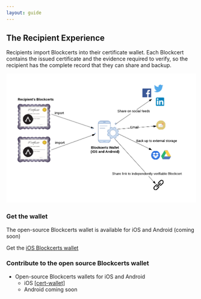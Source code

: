 ```yaml
---
layout: guide
---
```


## The Recipient Experience

Recipients import Blockcerts into their certificate wallet. Each Blockcert contains the issued certificate and the evidence required to verify, so the recipient has the complete record that they can share and backup.

![](/assets/img/pictures/recipient_experience.png)


### Get the wallet

The open-source Blockcerts wallet is available for iOS and Android (coming soon)


Get the [iOS Blockcerts wallet](https://itunes.apple.com/us/app/blockcerts-wallet/id1146921514?mt=8)
    

### Contribute to the open source Blockcerts wallet

* Open-source Blockcerts wallets for iOS and Android
    *    iOS [[cert-wallet]](https://github.com/blockchain-certificates/cert-wallet)
    *    Android coming soon
